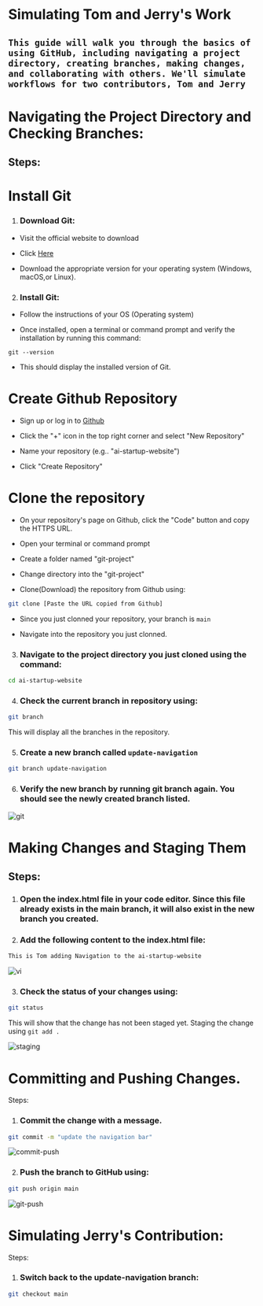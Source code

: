 # Simulating Tom and Jerry's Work
## `This guide will walk you through the basics of using GitHub, including navigating a project directory, creating branches, making changes, and collaborating with others. We'll simulate workflows for two contributors, Tom and Jerry` 

# Navigating the Project Directory and Checking Branches:
## Steps:

# Install Git

1. ### Download Git:

* Visit the official website to download

* Click [Here](https://git-scm.com/)

* Download the appropriate version for your operating system (Windows, macOS,or Linux).

2. ### Install Git:

* Follow the instructions of your OS (Operating system)

* Once installed, open a terminal or command prompt and verify the installation by running this command:

```git --version```


* This should display the installed version of Git.


# Create Github Repository

* Sign up or log in to [Github](https://github.com/)

* Click the "+" icon in the top right corner and select "New Repository"

* Name your repository (e.g.. "ai-startup-website")

* Click "Create Repository"


# Clone the repository

* On your repository's page on Github, click the "Code" button and copy the HTTPS URL.

* Open your terminal or command prompt

* Create a folder named "git-project"

* Change directory into the "git-project"

* Clone(Download) the repository from Github using:


``` bash
git clone [Paste the URL copied from Github]
``` 

* Since you just clonned your repository, your branch is `main`

* Navigate into the repository you just clonned.


3. ### Navigate to the project directory you just cloned using the command:
``` bash
cd ai-startup-website
```
4. ### Check the current branch in repository using:
``` bash
git branch
```
This will display all the branches in the repository.

5. ### Create a new branch called `update-navigation`
``` bash 
git branch update-navigation
```
6. ### Verify the new branch by running git branch again. You should see the newly created branch listed.

![git](./image/git-Navigating.PNG)

# Making Changes and Staging Them
## Steps:

1. ### Open the index.html file in your code editor. Since this file already exists in the main branch, it will also exist in the new branch you created.

2. ### Add the following content to the index.html file:

``` bash
This is Tom adding Navigation to the ai-startup-website
```
![vi](./image/vi.png)

3. ### Check the status of your changes using:
``` bash
git status
```
This will show that the change has not been staged yet.
Staging the change using `git add .`

![staging](./image/staging-status.PNG)

# Committing and Pushing Changes.

Steps:

1. ### Commit the change with a message.

``` bash 
git commit -m "update the navigation bar"
```
![commit-push](./image/add-commit.png)

2. ### Push the branch to GitHub using:

``` bash 
git push origin main
```

![git-push](./image/git%20push.png)

# Simulating Jerry's Contribution:
Steps:

1. ### Switch back to the update-navigation branch:
``` bash
git checkout main
```